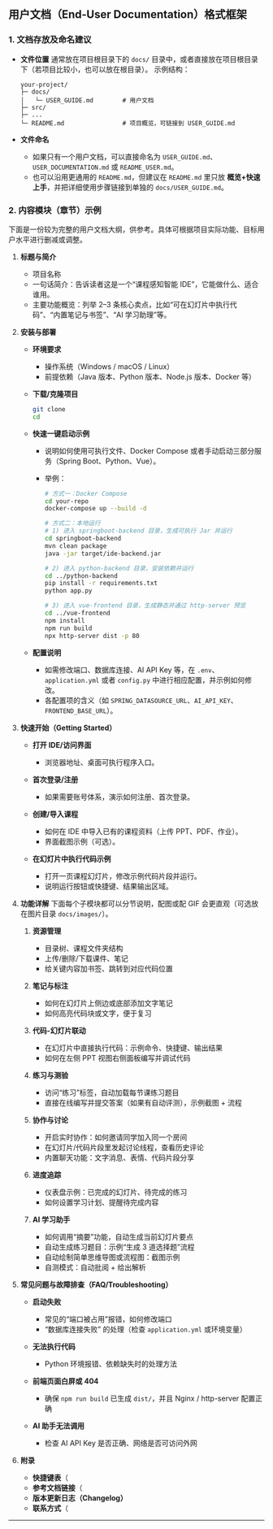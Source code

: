 

## 用户文档（End‐User Documentation）格式框架

### 1. 文档存放及命名建议

* **文件位置**
  通常放在项目根目录下的 `docs/` 目录中，或者直接放在项目根目录下（若项目比较小，也可以放在根目录）。
  示例结构：

  ```
  your‐project/
  ├─ docs/
  │   └─ USER_GUIDE.md        # 用户文档
  ├─ src/
  ├─ ...
  └─ README.md                # 项目概览，可链接到 USER_GUIDE.md
  ```
* **文件命名**

  * 如果只有一个用户文档，可以直接命名为 `USER_GUIDE.md`、`USER_DOCUMENTATION.md` 或 `README_USER.md`。
  * 也可以沿用更通用的 `README.md`，但建议在 `README.md` 里只放 **概览+快速上手**，并把详细使用步骤链接到单独的 `docs/USER_GUIDE.md`。

### 2. 内容模块（章节）示例

下面是一份较为完整的用户文档大纲，供参考。具体可根据项目实际功能、目标用户水平进行删减或调整。

1. **标题与简介**

   * 项目名称
   * 一句话简介：告诉读者这是一个“课程感知智能 IDE”，它能做什么、适合谁用。
   * 主要功能概览：列举 2–3 条核心卖点，比如“可在幻灯片中执行代码”、“内置笔记与书签”、“AI 学习助理”等。

2. **安装与部署**

   * **环境要求**

     * 操作系统（Windows / macOS / Linux）
     * 前提依赖（Java 版本、Python 版本、Node.js 版本、Docker 等）
   * **下载/克隆项目**

     ```bash
     git clone
     cd 
     ```
   * **快速一键启动示例**

     * 说明如何使用可执行文件、Docker Compose 或者手动启动三部分服务（Spring Boot、Python、Vue）。
     * 举例：

       ```bash
       # 方式一：Docker Compose
       cd your‐repo
       docker-compose up --build -d

       # 方式二：本地运行
       # 1) 进入 springboot-backend 目录，生成可执行 Jar 并运行
       cd springboot-backend
       mvn clean package
       java -jar target/ide-backend.jar

       # 2) 进入 python-backend 目录，安装依赖并运行
       cd ../python-backend
       pip install -r requirements.txt
       python app.py

       # 3) 进入 vue-frontend 目录，生成静态并通过 http-server 预览
       cd ../vue-frontend
       npm install
       npm run build
       npx http-server dist -p 80
       ```
   * **配置说明**

     * 如需修改端口、数据库连接、AI API Key 等，在 `.env`、`application.yml` 或者 `config.py` 中进行相应配置，并示例如何修改。
     * 各配置项的含义（如 `SPRING_DATASOURCE_URL`、`AI_API_KEY`、`FRONTEND_BASE_URL`）。

3. **快速开始（Getting Started）**

   * **打开 IDE/访问界面**

     * 浏览器地址、桌面可执行程序入口。
   * **首次登录/注册**

     * 如果需要账号体系，演示如何注册、首次登录。
   * **创建/导入课程**

     * 如何在 IDE 中导入已有的课程资料（上传 PPT、PDF、作业）。
     * 界面截图示例（可选）。
   * **在幻灯片中执行代码示例**

     * 打开一页课程幻灯片，修改示例代码片段并运行。
     * 说明运行按钮或快捷键、结果输出区域。

4. **功能详解**
   下面每个子模块都可以分节说明，配图或配 GIF 会更直观（可选放在图片目录 `docs/images/`）。

   1. **资源管理**

      * 目录树、课程文件夹结构
      * 上传/删除/下载课件、笔记
      * 给关键内容加书签、跳转到对应代码位置
   2. **笔记与标注**

      * 如何在幻灯片上侧边或底部添加文字笔记
      * 如何高亮代码块或文字，便于复习
   3. **代码-幻灯片联动**

      * 在幻灯片中直接执行代码：示例命令、快捷键、输出结果
      * 如何在左侧 PPT 视图右侧面板编写并调试代码
   4. **练习与测验**

      * 访问“练习”标签，自动加载每节课练习题目
      * 直接在线编写并提交答案（如果有自动评测），示例截图 + 流程
   5. **协作与讨论**

      * 开启实时协作：如何邀请同学加入同一个房间
      * 在幻灯片/代码片段里发起讨论线程，查看历史评论
      * 内置聊天功能：文字消息、表情、代码片段分享
   6. **进度追踪**

      * 仪表盘示例：已完成的幻灯片、待完成的练习
      * 如何设置学习计划、提醒待完成内容
   7. **AI 学习助手**

      * 如何调用“摘要”功能，自动生成当前幻灯片要点
      * 自动生成练习题目：示例“生成 3 道选择题”流程
      * 自动绘制简单思维导图或流程图：截图示例
      * 自测模式：自动批阅 + 给出解析

5. **常见问题与故障排查（FAQ/Troubleshooting）**

   * **启动失败**

     * 常见的“端口被占用”报错，如何修改端口
     * “数据库连接失败” 的处理（检查 `application.yml` 或环境变量）
   * **无法执行代码**

     * Python 环境报错、依赖缺失时的处理方法
   * **前端页面白屏或 404**

     * 确保 `npm run build` 已生成 `dist/`，并且 Nginx / http-server 配置正确
   * **AI 助手无法调用**

     * 检查 AI API Key 是否正确、网络是否可访问外网

6. **附录**

   * **快捷键表**（
   * **参考文档链接**（
   * **版本更新日志（Changelog）**
   * **联系方式**（

---

